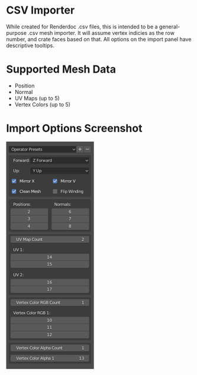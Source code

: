 # CSV Importer

While created for Renderdoc .csv files, this is intended to be a general-purpose .csv mesh importer. It will assume vertex indicies as the row number, and crate faces based on that. All options on the import panel have descriptive tooltips.

# Supported Mesh Data

* Position
* Normal
* UV Maps (up to 5)
* Vertex Colors (up to 5)

# Import Options Screenshot

![Import Options](images/Preview.png)